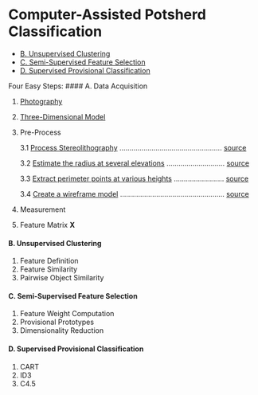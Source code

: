 Computer-Assisted Potsherd Classification
================

-   [B. Unsupervised Clustering](#b.-unsupervised-clustering)
-   [C. Semi-Supervised Feature Selection](#c.-semi-supervised-feature-selection)
-   [D. Supervised Provisional Classification](#d.-supervised-provisional-classification)

Four Easy Steps:
\#\#\#\# A. Data Acquisition
1. [Photography](./markdown/Part_A1.md)
2. [Three-Dimensional Model](./markdown/Part_A2.md)
3. Pre-Process

    3.1 [Process Stereolithography](./markdown/Part_A3_1.md)        ................................................... [source](./R/Part_A3_1.R)

    3.2 [Estimate the radius at several elevations](./markdown/Part_A3_2.md)        ............................. [source](./R/Part_A3_2.R)

    3.3 [Extract perimeter points at various heights](./markdown/Part_A3_3.md)        ......................... [source](./R/Part_A3_3.R)

    3.4 [Create a wireframe model](./markdown/Part_A3_4.md)        .................................................... [source](./R/Part_A3_4.R)

1.  Measurement
2.  Feature Matrix **X**

#### B. Unsupervised Clustering

1.  Feature Definition
2.  Feature Similarity
3.  Pairwise Object Similarity

#### C. Semi-Supervised Feature Selection

1.  Feature Weight Computation
2.  Provisional Prototypes
3.  Dimensionality Reduction

#### D. Supervised Provisional Classification

1.  CART
2.  ID3
3.  C4.5
